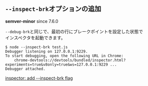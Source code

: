 ## `--inspect-brk`オプションの追加

**semver-minor** since 7.6.0

`--debug-brk`と同じで、最初の行にブレークポイントを設定した状態で  
インスペクタを起動できます。

```
$ node --inspect-brk test.js
Debugger listening on 127.0.0.1:9229.
To start debugging, open the following URL in Chrome:
    chrome-devtools://devtools/bundled/inspector.html?experiments=true&v8only=true&ws=127.0.0.1:9229 ...
Debugger attached.
```
[inspector: add --inspect-brk flag](https://github.com/nodejs/node/pull/8979)
